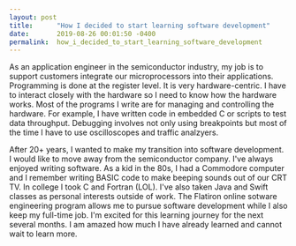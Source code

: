 ```yaml
---
layout: post
title:      "How I decided to start learning software development"
date:       2019-08-26 00:01:50 -0400
permalink:  how_i_decided_to_start_learning_software_development
---
```



As an application engineer in the semiconductor industry, my job is to support customers integrate our microprocessors into their applications. Programming is done at the register level. It is very hardware-centric. I have to interact closely with the hardware so I need to know how the hardware works. Most of the programs I write are for managing and controlling the hardware. For example, I have written code in embedded C or scripts to test data throughput. Debugging involves not only using breakpoints but most of the time I have to use oscilloscopes and traffic analzyers. 

After 20+ years, I wanted to make my transition into software development. I would like to move away from the semiconductor company. I've always enjoyed writing software. As a kid in the 80s, I had a Commodore computer and I remember writing BASIC code to make beeping sounds out of our CRT TV. In college I took C and Fortran (LOL). I've also taken Java and Swift classes as personal interests outside of work. The Flatiron online sotware engineering program allows me to pursue software development while I also keep my full-time job. I'm excited for this learning journey for the next several months. I am amazed how much I have already learned and cannot wait to learn more. 
 
 
 
 


 
